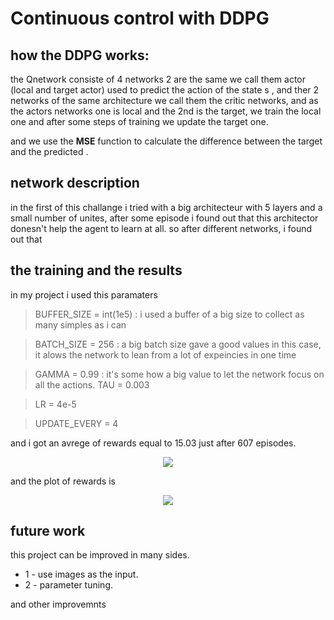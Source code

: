 # Continuous control with DDPG
 ## how the DDPG works:
 the Qnetwork consiste of 4 networks 2 are the same we call them actor (local and target actor) used to predict the action of the state s , and ther 2 networks of the same architecture we call them the critic networks, and as the actors networks one is local and the 2nd is the target, we train the local one and after some steps of training we update the target one.  

and we use the **MSE** function to calculate the difference between the target and the predicted .

 ## network description <br/>

in the first of this challange i tried with a big architecteur with 5 layers and a small number of unites, after some episode i found out that this architector donesn't help the agent to learn at all. so after different networks, i found out that 

## the training and the results 
in my project i used this paramaters 
> BUFFER_SIZE = int(1e5)   : i used a buffer of a big size to collect as many simples as i can

> BATCH_SIZE = 256   : a big batch size gave a good values in this case, it alows the network to lean from a lot of expeincies in one time  

> GAMMA = 0.99  : it's some how a big value to let the network focus on all the actions.
> TAU = 0.003              

> LR = 4e-5               

> UPDATE_EVERY = 4 

and i got an avrege of rewards equal to 15.03 just after 607 episodes.

<p align="center">
  <img src="./Images/episodes.png"/>
</p>

and the plot of rewards is 

<p align="center">
  <img src="./Images/plot.png"/>
</p>

## future work
this project can be improved in many sides.
- 1 - use images as the input.
- 2 - parameter tuning.

and other improvemnts 